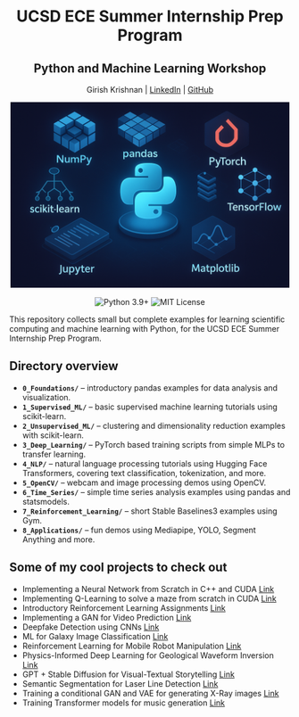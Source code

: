 <h1 align="center">UCSD ECE Summer Internship Prep Program</h1>
<h2 align="center">Python and Machine Learning Workshop</h2>
<p align="center">Girish Krishnan | <a href="https://www.linkedin.com/in/girk">LinkedIn</a> | <a href="https://github.com/Girish-Krishnan">GitHub</a></p>

<p align="center">
    <img src="./assets/main_image.png" alt="" width="500"/>
</p>

<p align="center">
    <img src="https://img.shields.io/badge/python-3.9%2B-blue.svg" alt="Python 3.9+"/>
    <img src="https://img.shields.io/badge/license-MIT-green.svg" alt="MIT License"/>
</p>

This repository collects small but complete examples for learning scientific computing and machine learning with Python, for the UCSD ECE Summer Internship Prep Program.

## Directory overview
- **`0_Foundations/`** – introductory pandas examples for data analysis and visualization.
- **`1_Supervised_ML/`** – basic supervised machine learning tutorials using scikit-learn.
- **`2_Unsupervised_ML/`** – clustering and dimensionality reduction examples with scikit-learn.
- **`3_Deep_Learning/`** – PyTorch based training scripts from simple MLPs to transfer learning.
- **`4_NLP/`** – natural language processing tutorials using Hugging Face Transformers, covering text classification, tokenization, and more.
- **`5_OpenCV/`** – webcam and image processing demos using OpenCV.
- **`6_Time_Series/`** – simple time series analysis examples using pandas and statsmodels.
- **`7_Reinforcement_Learning/`** – short Stable Baselines3 examples using Gym.
- **`8_Applications/`** – fun demos using Mediapipe, YOLO, Segment Anything and more.

## Some of my cool projects to check out

- Implementing a Neural Network from Scratch in C++ and CUDA [Link](https://github.com/Girish-Krishnan/CUDA-CPP-NeuralNet)
- Implementing Q-Learning to solve a maze from scratch in CUDA [Link](https://github.com/Girish-Krishnan/Multi-Agent-Q-Learning-CUDA)
- Introductory Reinforcement Learning Assignments [Link](https://github.com/Girish-Krishnan/AI-Algorithms)
- Implementing a GAN for Video Prediction [Link](https://github.com/Girish-Krishnan/FutureGAN-HMDB-Video-Prediction)
- Deepfake Detection using CNNs [Link](https://github.com/Girish-Krishnan/Deepfake-Detection)
- ML for Galaxy Image Classification [Link](https://github.com/Girish-Krishnan/Computer-Vision-Galaxy-Classification)
- Reinforcement Learning for Mobile Robot Manipulation [Link](https://github.com/Girish-Krishnan/MPC-and-RL-Mobile-Manipulator)
- Physics-Informed Deep Learning for Geological Waveform Inversion [Link](https://github.com/Girish-Krishnan/ECE-228-Final-Project)
- GPT + Stable Diffusion for Visual-Textual Storytelling [Link](https://github.com/Girish-Krishnan/Visual-Textual-Story-Generation)
- Semantic Segmentation for Laser Line Detection [Link](https://github.com/Girish-Krishnan/Semantic-Segmentation-Laser-Line-Detection)
- Training a conditional GAN and VAE for generating X-Ray images [Link](https://github.com/Girish-Krishnan/X-Ray-Image-GAN-VAE)
- Training Transformer models for music generation [Link](https://github.com/sdubnov/ML4Music-HW/blob/main/Assignment%2010%20PyTorch.ipynb)